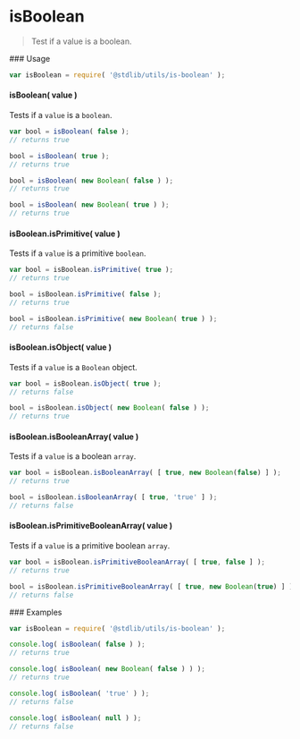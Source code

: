 # isBoolean

> Test if a value is a boolean.

<section class="usage">
### Usage

``` javascript
var isBoolean = require( '@stdlib/utils/is-boolean' );
```

#### isBoolean( value )

Tests if a `value` is a `boolean`.

``` javascript
var bool = isBoolean( false );
// returns true

bool = isBoolean( true );
// returns true

bool = isBoolean( new Boolean( false ) );
// returns true

bool = isBoolean( new Boolean( true ) );
// returns true
```

#### isBoolean.isPrimitive( value )

Tests if a `value` is a primitive `boolean`.

``` javascript
var bool = isBoolean.isPrimitive( true );
// returns true

bool = isBoolean.isPrimitive( false );
// returns true

bool = isBoolean.isPrimitive( new Boolean( true ) );
// returns false
```

#### isBoolean.isObject( value )

Tests if a `value` is a `Boolean` object.

``` javascript
var bool = isBoolean.isObject( true );
// returns false

bool = isBoolean.isObject( new Boolean( false ) );
// returns true
```

#### isBoolean.isBooleanArray( value )

Tests if a `value` is a boolean `array`.

``` javascript
var bool = isBoolean.isBooleanArray( [ true, new Boolean(false) ] );
// returns true

bool = isBoolean.isBooleanArray( [ true, 'true' ] );
// returns false
```

#### isBoolean.isPrimitiveBooleanArray( value )

Tests if a `value` is a primitive boolean `array`.

``` javascript
var bool = isBoolean.isPrimitiveBooleanArray( [ true, false ] );
// returns true

bool = isBoolean.isPrimitiveBooleanArray( [ true, new Boolean(true) ] );
// returns false
```
</section>

<!-- /.usage -->

<section class="examples">
### Examples

``` javascript
var isBoolean = require( '@stdlib/utils/is-boolean' );

console.log( isBoolean( false ) );
// returns true

console.log( isBoolean( new Boolean( false ) ) );
// returns true

console.log( isBoolean( 'true' ) );
// returns false

console.log( isBoolean( null ) );
// returns false
```
</section>

<!-- /.examples -->

<section class="links">
</section>

<!-- /.links -->
